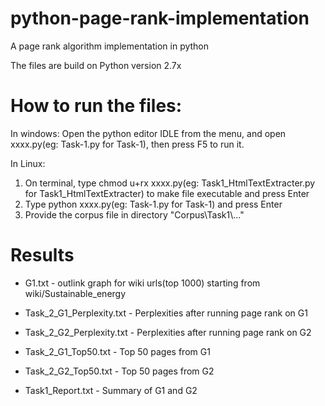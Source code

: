 # python-page-rank-implementation
A page rank algorithm implementation in python

The files are build on Python version 2.7x

# How to run the files:

In windows:
Open the python editor IDLE from the menu, and open xxxx.py(eg: Task-1.py for Task-1), then press F5 to run it.

In Linux:
1. On terminal, type chmod u+rx xxxx.py(eg: Task1_HtmlTextExtracter.py for Task1_HtmlTextExtracter) to make file executable and press Enter
2. Type python xxxx.py(eg: Task-1.py for Task-1) and press Enter
3. Provide the corpus file in directory "Corpus\\Task1\\..."

# Results
- G1.txt - outlink graph for wiki urls(top 1000) starting from wiki/Sustainable_energy

- Task_2_G1_Perplexity.txt - Perplexities after running page rank on G1
- Task_2_G2_Perplexity.txt - Perplexities after running page rank on G2

- Task_2_G1_Top50.txt - Top 50 pages from G1
- Task_2_G2_Top50.txt - Top 50 pages from G2

- Task1_Report.txt - Summary of G1 and G2



